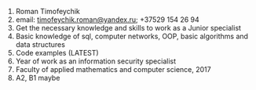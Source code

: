 1. Roman Timofeychik
2. email: timofeychik.roman@yandex.ru; +37529 154 26 94
3. Get the necessary knowledge and skills to work as a Junior specialist
4. Basic knowledge of sql, computer networks, OOP, basic algorithms and data structures
5. Code examples (LATEST)
6. Year of work as an information security specialist
7. Faculty of applied mathematics and computer science, 2017
8. A2, B1 maybe
